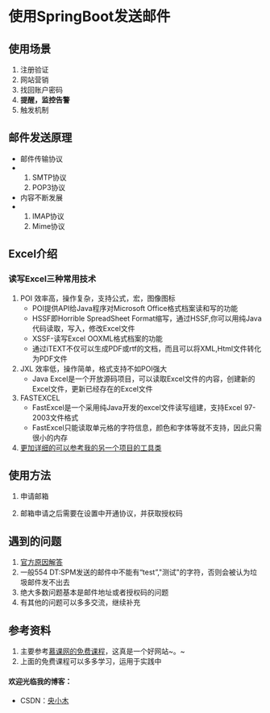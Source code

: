 # 使用SpringBoot发送邮件

## 使用场景

1. 注册验证
2. 网站营销
3. 找回账户密码
4. **提醒，监控告警**
5. 触发机制

## 邮件发送原理

+ 邮件传输协议
+ 1. SMTP协议
  2. POP3协议
+ 内容不断发展
+ 1. IMAP协议
  2. Mime协议



## Excel介绍

### 读写Excel三种常用技术

1. POI    效率高，操作复杂，支持公式，宏，图像图标
   - POI提供API给Java程序对Microsoft Office格式档案读和写的功能
   - HSSF即Horrible SpreadSheet Format缩写，通过HSSF,你可以用纯Java代码读取，写入，修改Excel文件
   - XSSF-读写Excel OOXML格式档案的功能
   - 通过iTEXT不仅可以生成PDF或rtf的文档，而且可以将XML,Html文件转化为PDF文件
2. JXL  效率低，操作简单，格式支持不如POI强大
   - Java Excel是一个开放源码项目，可以读取Excel文件的内容，创建新的Excel文件，更新已经存在的Excel文件
3. FASTEXCEL
   - FastExcel是一个采用纯Java开发的excel文件读写组建，支持Excel 97-2003文件格式
   - FastExcel只能读取单元格的字符信息，颜色和字体等就不支持，因此只需很小的内存
4. [更加详细的可以参考我的另一个项目的工具类](https://github.com/cyangmu/springboot-cli/tree/master/src/main/java/com/cyj/common/utils/poi)
## 使用方法

1. 申请邮箱

2. 邮箱申请之后需要在设置中开通协议，并获取授权码


## 遇到的问题

1. [官方原因解答](http://help.163.com/09/1224/17/5RAJ4LMH00753VB8.html)
2. 一般554 DT:SPM发送的邮件中不能有“test”,"测试"的字符，否则会被认为垃圾邮件发不出去
3. 绝大多数问题基本是邮件地址或者授权码的问题
4. 有其他的问题可以多多交流，继续补充

## 参考资料

1. 主要参考[慕课网的免费课程](https://www.imooc.com/learn/1036)，这真是一个好网站~。~
2. 上面的免费课程可以多多学习，运用于实践中

#### 欢迎光临我的博客：

+ CSDN：[央小木](https://blog.csdn.net/c_ym_ww)
